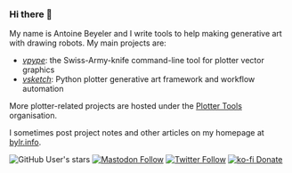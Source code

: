 ### Hi there 👋

My name is Antoine Beyeler and I write tools to help making generative art with drawing robots. My main projects are:
- [*vpype*](https://github.com/abey79/vpype): the Swiss-Army-knife command-line tool for plotter vector graphics
- [*vsketch*](https://github.com/abey79/vsketch): Python plotter generative art framework and workflow automation

More plotter-related projects are hosted under the [Plotter Tools](https://github.com/plottertools) organisation.

I sometimes post project notes and other articles on my homepage at [bylr.info](https://bylr.info).

![GitHub User's stars](https://img.shields.io/github/stars/abey79?affiliations=OWNER%2CCOLLABORATOR%2CORGANIZATION_MEMBER&style=social)
[![Mastodon Follow](https://img.shields.io/mastodon/follow/109250571411707276?domain=https%3A%2F%2Fmastodon.social&style=social)](https://mastodon.social/@abey79)
[![Twitter Follow](https://img.shields.io/twitter/follow/abey79?style=social)](https://twitter.com/abey79)
[![ko-fi Donate](https://img.shields.io/badge/ko--fi-donate-yellow?style=social&logo=ko-fi)](https://ko-fi.com/abey79)
